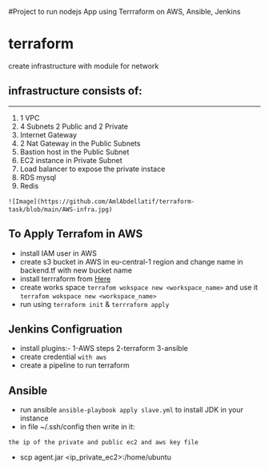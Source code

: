 #Project to run nodejs App using Terrraform on AWS, Ansible, Jenkins
# terraform
 create infrastructure with module for network 
 
 
## infrastructure  consists of:
---

   1) 1 VPC
   2) 4 Subnets 2 Public and 2 Private
   3) Internet Gateway
   4) 2 Nat Gateway in the Public Subnets
   5) Bastion host in the Public Subnet
   6) EC2 instance in Private Subnet
   7) Load balancer to expose the private instace
   8) RDS mysql
   9) Redis
   
   
    ![Image](https://github.com/AmlAbdellatif/terraform-task/blob/main/AWS-infra.jpg)
    
## To Apply Terrafom in AWS
 * install IAM user in AWS 
 * create s3 bucket in AWS in eu-central-1 region and change name in backend.tf with new bucket name
 * install terrraform from [Here](https://www.terraform.io/downloads)
 * create works space  ``` terrafom wokspace new <workspace_name> ``` and use it ` terrafom wokspace new <workspace_name> `
 * run using ` terraform init ` & ` terrraform apply `


## Jenkins Configruation
 * install plugins:-
   1-AWS steps
   2-terraform
   3-ansible
 * create credential `with aws` 
 * create a pipeline to run terraform 
 ## Ansible
  * run ansible  ` ansible-playbook apply slave.yml ` to install JDK in your instance
  * in file  ~/.ssh/config then write in it:
  ```
  the ip of the private and public ec2 and aws key file
  ```
  * scp agent.jar <ip_private_ec2>:/home/ubuntu  
 
